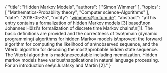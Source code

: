 {
    "title": "Hidden Markov Models",
    "authors": [
        "Simon Wimmer"
    ],
    "topics": [
        "Mathematics-Probability theory",
        "Computer science-Algorithms"
    ],
    "date": "2018-05-25",
    "notify": "wimmers@in.tum.de",
    "abstract": "\nThis entry contains a formalization of hidden Markov models [3] based\non Johannes Hölzl's formalization of discrete time Markov chains\n[1]. The basic definitions are provided and the correctness of two\nmain (dynamic programming) algorithms for hidden Markov models is\nproved: the forward algorithm for computing the likelihood of an\nobserved sequence, and the Viterbi algorithm for decoding the most\nprobable hidden state sequence. The Viterbi algorithm is made\nexecutable including memoization.  Hidden markov models have various\napplications in natural language processing. For an introduction see\nJurafsky and Martin [2]."
}